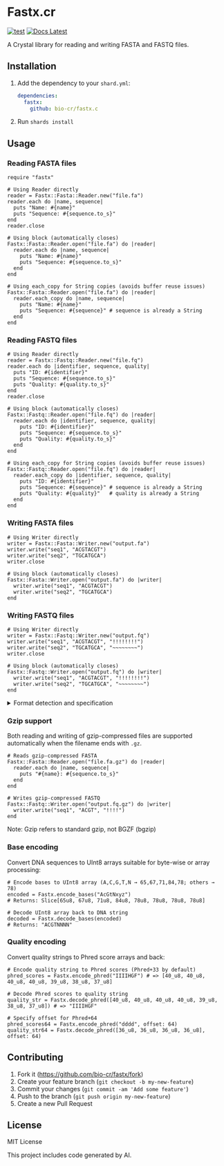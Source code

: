 # Fastx.cr

[![test](https://github.com/bio-cr/fastx.cr/actions/workflows/ci.yml/badge.svg)](https://github.com/bio-cr/fastx.cr/actions/workflows/ci.yml)
[![Docs Latest](https://img.shields.io/badge/docs-latest-blue.svg)](https://bio-cr.github.io/fastx.cr/)

A Crystal library for reading and writing FASTA and FASTQ files.

## Installation

1. Add the dependency to your `shard.yml`:

   ```yaml
   dependencies:
     fastx:
       github: bio-cr/fastx.c
   ```

2. Run `shards install`

## Usage

### Reading FASTA files

```crystal
require "fastx"

# Using Reader directly
reader = Fastx::Fasta::Reader.new("file.fa")
reader.each do |name, sequence|
  puts "Name: #{name}"
  puts "Sequence: #{sequence.to_s}"
end
reader.close

# Using block (automatically closes)
Fastx::Fasta::Reader.open("file.fa") do |reader|
  reader.each do |name, sequence|
    puts "Name: #{name}"
    puts "Sequence: #{sequence.to_s}"
  end
end

# Using each_copy for String copies (avoids buffer reuse issues)
Fastx::Fasta::Reader.open("file.fa") do |reader|
  reader.each_copy do |name, sequence|
    puts "Name: #{name}"
    puts "Sequence: #{sequence}" # sequence is already a String
  end
end
```

### Reading FASTQ files

```crystal
# Using Reader directly
reader = Fastx::Fastq::Reader.new("file.fq")
reader.each do |identifier, sequence, quality|
  puts "ID: #{identifier}"
  puts "Sequence: #{sequence.to_s}"
  puts "Quality: #{quality.to_s}"
end
reader.close

# Using block (automatically closes)
Fastx::Fastq::Reader.open("file.fq") do |reader|
  reader.each do |identifier, sequence, quality|
    puts "ID: #{identifier}"
    puts "Sequence: #{sequence.to_s}"
    puts "Quality: #{quality.to_s}"
  end
end

# Using each_copy for String copies (avoids buffer reuse issues)
Fastx::Fastq::Reader.open("file.fq") do |reader|
  reader.each_copy do |identifier, sequence, quality|
    puts "ID: #{identifier}"
    puts "Sequence: #{sequence}" # sequence is already a String
    puts "Quality: #{quality}"   # quality is already a String
  end
end
```

### Writing FASTA files

```crystal
# Using Writer directly
writer = Fastx::Fasta::Writer.new("output.fa")
writer.write("seq1", "ACGTACGT")
writer.write("seq2", "TGCATGCA")
writer.close

# Using block (automatically closes)
Fastx::Fasta::Writer.open("output.fa") do |writer|
  writer.write("seq1", "ACGTACGT")
  writer.write("seq2", "TGCATGCA")
end
```

### Writing FASTQ files

```crystal
# Using Writer directly
writer = Fastx::Fastq::Writer.new("output.fq")
writer.write("seq1", "ACGTACGT", "!!!!!!!!")
writer.write("seq2", "TGCATGCA", "~~~~~~~~")
writer.close

# Using block (automatically closes)
Fastx::Fastq::Writer.open("output.fq") do |writer|
  writer.write("seq1", "ACGTACGT", "!!!!!!!!")
  writer.write("seq2", "TGCATGCA", "~~~~~~~~")
end
```

<details>
<summary>Format detection and specification</summary>

### Format detection by file extension

```crystal
# Format is inferred from file extension, but type casting is still required
Fastx.open("file.fa") do |reader|
  reader.as(Fastx::Fasta::Reader).each do |name, sequence|
    puts "#{name}: #{sequence.to_s}"
  end
end

Fastx.open("file.fq") do |reader|
  reader.as(Fastx::Fastq::Reader).each do |id, sequence, quality|
    puts "#{id}: #{sequence.to_s}"
  end
end
```

### Explicit format specification

```crystal
# Using Format enum for explicit format specification
Fastx.open("data", "r", Fastx::Format::FASTA) do |reader|
  reader.as(Fastx::Fasta::Reader).each do |name, sequence|
    puts "#{name}: #{sequence.to_s}"
  end
end

Fastx.open("output", "w", Fastx::Format::FASTQ) do |writer|
  writer.as(Fastx::Fastq::Writer).write("seq1", "ACGT", "!!!!")
end
```

</details>

### Gzip support

Both reading and writing of gzip-compressed files are supported automatically when the filename ends with `.gz`.

```crystal
# Reads gzip-compressed FASTA
Fastx::Fasta::Reader.open("file.fa.gz") do |reader|
  reader.each do |name, sequence|
    puts "#{name}: #{sequence.to_s}"
  end
end

# Writes gzip-compressed FASTQ
Fastx::Fastq::Writer.open("output.fq.gz") do |writer|
  writer.write("seq1", "ACGT", "!!!!")
end
```

Note: Gzip refers to standard gzip, not BGZF (bgzip)

### Base encoding

Convert DNA sequences to UInt8 arrays suitable for byte-wise or array processing:

```crystal
# Encode bases to UInt8 array (A,C,G,T,N → 65,67,71,84,78; others → 78)
encoded = Fastx.encode_bases("AcGtNxyz")
# Returns: Slice[65u8, 67u8, 71u8, 84u8, 78u8, 78u8, 78u8, 78u8]

# Decode UInt8 array back to DNA string
decoded = Fastx.decode_bases(encoded)
# Returns: "ACGTNNNN"
```

### Quality encoding

Convert quality strings to Phred score arrays and back:

```crystal
# Encode quality string to Phred scores (Phred+33 by default)
phred_scores = Fastx.encode_phred("IIIIHGF") # => [40_u8, 40_u8, 40_u8, 40_u8, 39_u8, 38_u8, 37_u8]

# Decode Phred scores to quality string
quality_str = Fastx.decode_phred([40_u8, 40_u8, 40_u8, 40_u8, 39_u8, 38_u8, 37_u8]) # => "IIIIHGF"

# Specify offset for Phred+64
phred_scores64 = Fastx.encode_phred("dddd", offset: 64)
quality_str64 = Fastx.decode_phred([36_u8, 36_u8, 36_u8, 36_u8], offset: 64)
```

## Contributing

1. Fork it (<https://github.com/bio-cr/fastx/fork>)
2. Create your feature branch (`git checkout -b my-new-feature`)
3. Commit your changes (`git commit -am 'Add some feature'`)
4. Push to the branch (`git push origin my-new-feature`)
5. Create a new Pull Request

## License

MIT License

This project includes code generated by AI.
